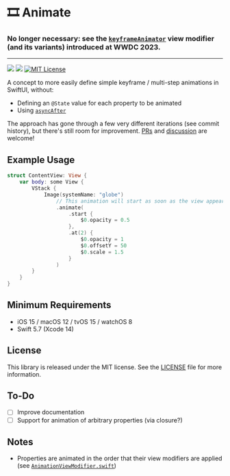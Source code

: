 # 🎞 Animate

### No longer necessary: see the [`keyframeAnimator`](https://developer.apple.com/documentation/swiftui/view/keyframeanimator(initialvalue:trigger:content:keyframes:)) view modifier (and its variants) introduced at WWDC 2023.

---

[![](https://img.shields.io/endpoint?url=https%3A%2F%2Fswiftpackageindex.com%2Fapi%2Fpackages%2Fsebj%2Fswiftui-animate%2Fbadge%3Ftype%3Dswift-versions)](https://swiftpackageindex.com/sebj/swiftui-animate)
[![](https://img.shields.io/endpoint?url=https%3A%2F%2Fswiftpackageindex.com%2Fapi%2Fpackages%2Fsebj%2Fswiftui-animate%2Fbadge%3Ftype%3Dplatforms)](https://swiftpackageindex.com/sebj/swiftui-animate)
[![MIT License](https://img.shields.io/github/license/sebj/steam?color=lightgray)](LICENSE)

A concept to more easily define simple keyframe / multi-step animations in SwiftUI, without:
* Defining an `@State` value for each property to be animated
* Using [`asyncAfter`](https://developer.apple.com/documentation/dispatch/dispatchqueue/2300100-asyncafter)

The approach has gone through a few very different iterations (see commit history), but there's still room for improvement. [PRs](https://github.com/sebj/animate/pulls) and [discussion](https://github.com/sebj/animate/discussions) are welcome!

## Example Usage

```swift
struct ContentView: View {
    var body: some View {
        VStack {
            Image(systemName: "globe")
                // This animation will start as soon as the view appears.
                .animate(
                    .start {
                        $0.opacity = 0.5
                    },
                    .at(2) {
                        $0.opacity = 1
                        $0.offsetY = 50
                        $0.scale = 1.5
                    }
                )
        }
    }
}
```

## Minimum Requirements

* iOS 15 / macOS 12 / tvOS 15 / watchOS 8
* Swift 5.7 (Xcode 14)

## License

This library is released under the MIT license. See the [LICENSE](LICENSE) file for more information.

## To-Do
- [ ] Improve documentation
- [ ] Support for animation of arbitrary properties (via closure?)

## Notes

* Properties are animated in the order that their view modifiers are applied (see [`AnimationViewModifier.swift`](https://github.com/sebj/animate/blob/main/Sources/animate/AnimationViewModifier.swift#L89-L99))
